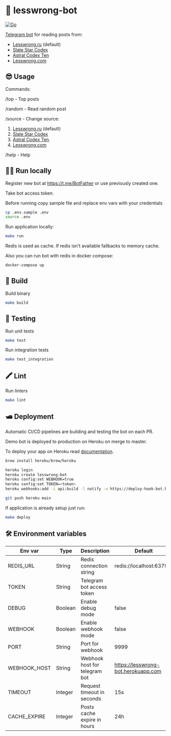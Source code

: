 # 🤖 lesswrong-bot

[![Go](https://github.com/ndrewnee/lesswrong-bot/actions/workflows/go.yml/badge.svg?branch=main)](https://github.com/ndrewnee/lesswrong-bot/actions/workflows/go.yml)

[Telegram bot](https://t.me/lesswrong_bot) for reading posts from:

- [Lesswrong.ru](https://lesswrong.ru) (default)
- [Slate Star Codex](https://slatestarcodex.com)
- [Astral Codex Ten](https://astralcodexten.substack.com)
- [Lesswrong.com](https://lesswrong.com)

## 😎 Usage

Commands:

/top - Top posts

/random - Read random post

/source - Change source:

  1. [Lesswrong.ru](https://lesswrong.ru) (default)
  2. [Slate Star Codex](https://slatestarcodex.com)
  3. [Astral Codex Ten](https://astralcodexten.substack.com).
  4. [Lesswrong.com](https://lesswrong.com)

/help - Help

## 🧑‍💻 Run locally

Register new bot at https://t.me/BotFather or use previously created one.

Take bot access token.

Before running copy sample file and replace env vars with your credentials

```sh
cp .env.sample .env
source .env
```

Run application locally:

```sh
make run
```

Redis is used as cache. If redis isn't available fallbacks to memory cache.

Also you can run bot with redis in docker compose:

```sh
docker-compose up
```

## 👷 Build

Build binary

```sh
make build
```

## 🧪 Testing

Run unit tests

```sh
make test
```

Run integration tests

```sh
make test_integration
```

## 🖍 Lint

Run linters

```sh
make lint
```

## 🛥 Deployment

Automatic CI/CD pipelines are building and testing the bot on each PR.

Demo bot is deployed to production on Heroku on merge to master.

To deploy your app on Heroku read [documentation](https://devcenter.heroku.com/articles/getting-started-with-go?singlepage=true).

```sh
brew install heroku/brew/heroku

heroku login
heroku create lesswrong-bot
heroku config:set WEBHOOK=true
heroku config:set TOKEN=<token>
heroku webhooks:add -i api:build -l notify -u https://deploy-hook-bot.herokuapp.com/hooks -t <auth_token> # To add deploy hook

git push heroku main
```

If application is already setup just run:

```sh
make deploy
```

## 🛠 Environment variables

| Env var      | Type    | Description                   | Default                             |
| ------------ | ------- | ----------------------------- | ----------------------------------- |
| REDIS_URL    | String  | Redis connection string       | redis://localhost:6379/1            |
| TOKEN        | String  | Telegram bot access token     |                                     |
| DEBUG        | Boolean | Enable debug mode             | false                               |
| WEBHOOK      | Boolean | Enable webhook mode           | false                               |
| PORT         | String  | Port for webhook              | 9999                                |
| WEBHOOK_HOST | String  | Webhook host for telegram bot | https://lesswrong-bot.herokuapp.com |
| TIMEOUT      | Integer | Request timeout in seconds    | 15s                                 |
| CACHE_EXPIRE | Integer | Posts cache expire in hours   | 24h                                 |
